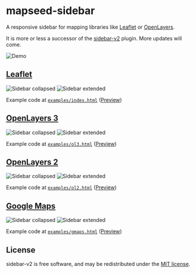 # mapseed-sidebar

A responsive sidebar for mapping libraries like [Leaflet](#leaflet) or [OpenLayers](#openlayers-3).

It is more or less a successor of the [sidebar-v2](https://github.com/Turbo87/sidebar-v2) plugin. More updates will come.



![Demo](doc/sidebar-v2.gif)


## [Leaflet](http://leafletjs.com/)

![Sidebar collapsed](doc/leaflet-1.png) ![Sidebar extended](doc/leaflet-2.png)

Example code at [`examples/index.html`](examples/index.html) ([Preview](http://bil-io.github.io/mapseed-sidebar/examples/index.html))


## [OpenLayers 3](http://openlayers.org/)

![Sidebar collapsed](doc/ol3-1.png) ![Sidebar extended](doc/ol3-2.png)

Example code at [`examples/ol3.html`](examples/ol3.html) ([Preview](http://bil-io.github.io/mapseed-sidebar/examples/ol3.html))


## [OpenLayers 2](http://openlayers.org/two/)

![Sidebar collapsed](doc/ol2-1.png) ![Sidebar extended](doc/ol2-2.png)

Example code at [`examples/ol2.html`](examples/ol2.html) ([Preview](http://bil-io.github.io/mapseed-sidebar/examples/ol2.html))


## [Google Maps](https://developers.google.com/maps/)

![Sidebar collapsed](doc/gmaps-1.png) ![Sidebar extended](doc/gmaps-2.png)

Example code at [`examples/gmaps.html`](examples/gmaps.html) ([Preview](http://bil-io.github.io/mapseed-sidebar/examples/gmaps.html))


## License

sidebar-v2 is free software, and may be redistributed under the [MIT license](LICENSE).

